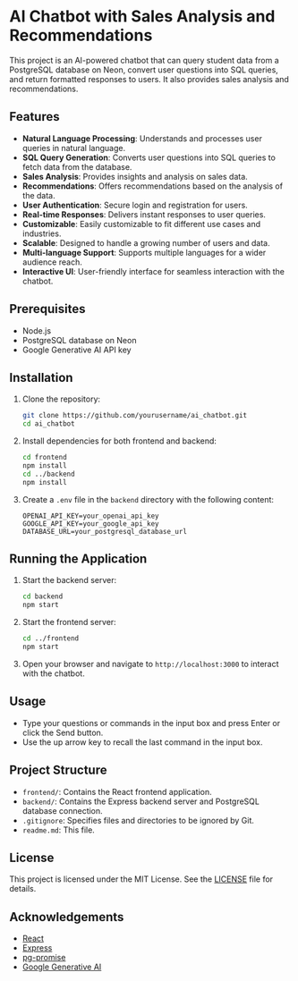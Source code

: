 # AI Chatbot with Sales Analysis and Recommendations

This project is an AI-powered chatbot that can query student data from a PostgreSQL database on Neon, convert user questions into SQL queries, and return formatted responses to users. It also provides sales analysis and recommendations.

## Features

- **Natural Language Processing**: Understands and processes user queries in natural language.
- **SQL Query Generation**: Converts user questions into SQL queries to fetch data from the database.
- **Sales Analysis**: Provides insights and analysis on sales data.
- **Recommendations**: Offers recommendations based on the analysis of the data.
- **User Authentication**: Secure login and registration for users.
- **Real-time Responses**: Delivers instant responses to user queries.
- **Customizable**: Easily customizable to fit different use cases and industries.
- **Scalable**: Designed to handle a growing number of users and data.
- **Multi-language Support**: Supports multiple languages for a wider audience reach.
- **Interactive UI**: User-friendly interface for seamless interaction with the chatbot.

## Prerequisites

- Node.js
- PostgreSQL database on Neon
- Google Generative AI API key

## Installation

1. Clone the repository:
   ```bash
   git clone https://github.com/yourusername/ai_chatbot.git
   cd ai_chatbot
   ```

2. Install dependencies for both frontend and backend:
   ```bash
   cd frontend
   npm install
   cd ../backend
   npm install
   ```

3. Create a `.env` file in the `backend` directory with the following content:
   ```properties
   OPENAI_API_KEY=your_openai_api_key
   GOOGLE_API_KEY=your_google_api_key
   DATABASE_URL=your_postgresql_database_url
   ```

## Running the Application

1. Start the backend server:
   ```bash
   cd backend
   npm start
   ```

2. Start the frontend server:
   ```bash
   cd ../frontend
   npm start
   ```

3. Open your browser and navigate to `http://localhost:3000` to interact with the chatbot.

## Usage

- Type your questions or commands in the input box and press Enter or click the Send button.
- Use the up arrow key to recall the last command in the input box.

## Project Structure

- `frontend/`: Contains the React frontend application.
- `backend/`: Contains the Express backend server and PostgreSQL database connection.
- `.gitignore`: Specifies files and directories to be ignored by Git.
- `readme.md`: This file.

## License

This project is licensed under the MIT License. See the [LICENSE](LICENSE) file for details.

## Acknowledgements

- [React](https://reactjs.org/)
- [Express](https://expressjs.com/)
- [pg-promise](https://github.com/vitaly-t/pg-promise)
- [Google Generative AI](https://cloud.google.com/ai-platform)
